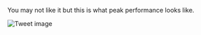 You may not like it but this is what peak performance looks like.


![Tweet image](/asset/crosspoast/FK_7puNXIAYcR5h.jpg)

